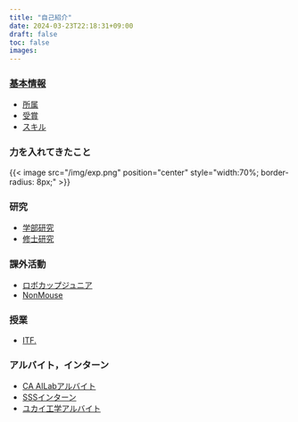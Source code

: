 ```yaml
---
title: "自己紹介"
date: 2024-03-23T22:18:31+09:00
draft: false
toc: false
images:
---
```



### [基本情報](/aboutme)
- [所属](/aboutme/)
- [受賞](/aboutme/#-受賞)
- [スキル](/aboutme/#-スキル)

### 力を入れてきたこと

{{< image src="/img/exp.png" position="center" style="width:70%; border-radius: 8px;" >}}

### 研究
- [学部研究](/product/#-学部卒業研究)
- [修士研究](/product/#-修士研究)

### 課外活動
- [ロボカップジュニア](/product/#-ロボカップジュニアサッカー)
- [NonMouse](/product/#-nonmouse)
<!-- - [RESTuino](/product/#-restuino) -->
<!-- - [GyroMouseBLE](/product/#-gyromouseble) -->

### 授業
- [ITF.](/product/#-itf)

### アルバイト，インターン
- [CA AILabアルバイト](/workexp/)
- [SSSインターン](/workexp/)
- [ユカイ工学アルバイト](/workexp/)



